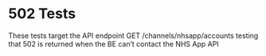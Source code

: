 # 502 Tests

These tests target the API endpoint GET /channels/nhsapp/accounts testing that 502 is returned when the BE can’t contact the NHS App API

